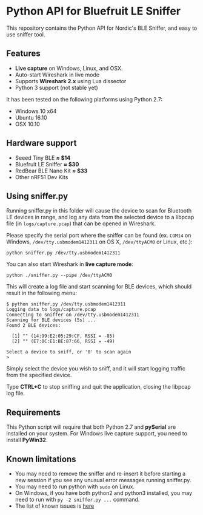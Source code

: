 # Python API for Bluefruit LE Sniffer

This repository contains the Python API for Nordic's BLE Sniffer, and easy to use sniffer tool.

## Features

* **Live capture** on Windows, Linux, and OSX.
* Auto-start Wireshark in live mode
* Supports **Wireshark 2.x** using Lua dissector
* Python 3 support (not stable yet)

It has been tested on the following platforms using Python 2.7:

- Windows 10 x64
- Ubuntu 16.10
- OSX 10.10

## Hardware support

* Seeed Tiny BLE            **≈ $14**
* Bluefruit LE Sniffer      **≈ $30**
* RedBear BLE Nano Kit      **≈ $33**
* Other nRF51 Dev Kits

## Using sniffer.py

Running sniffer.py in this folder will cause the device to scan for Bluetooth LE devices in range, and log any data from the selected device to a libpcap file (in `logs/capture.pcap`) that can be opened in Wireshark.

Please specify the serial port where the sniffer can be found (ex. `COM14` on Windows, `/dev/tty.usbmodem1412311` on OS X, `/dev/ttyACM0` or Linux, etc.):

```
python sniffer.py /dev/tty.usbmodem1412311
```

You can also start Wireshark in **live capture mode**:
```
python ./sniffer.py --pipe /dev/ttyACM0
```

This will create a log file and start scanning for BLE devices, which should result in the following menu:

```
$ python sniffer.py /dev/tty.usbmodem1412311
Logging data to logs/capture.pcap
Connecting to sniffer on /dev/tty.usbmodem1412311
Scanning for BLE devices (5s) ...
Found 2 BLE devices:

  [1] "" (14:99:E2:05:29:CF, RSSI = -85)
  [2] "" (E7:0C:E1:BE:87:66, RSSI = -49)

Select a device to sniff, or '0' to scan again
> 
```

Simply select the device you wish to sniff, and it will start logging traffic from the specified device.

Type **CTRL+C** to stop sniffing and quit the application, closing the libpcap log file.

## Requirements

This Python script will require that both Python 2.7 and **pySerial** are installed on your system.
For Windows live capture support, you need to install **PyWin32**.

## Known limitations

* You may need to remove the sniffer and re-insert it before starting a new session if you see any unusual error messages running sniffer.py.
* You may need to run python with `sudo` on Linux.
* On Windows, if you have both python2 and python3 installed, you may need to run with `py -2 sniffer.py ...` command.
* The list of known issues is [here](https://github.com/vshymanskyy/BLESniffer_Python/issues)
